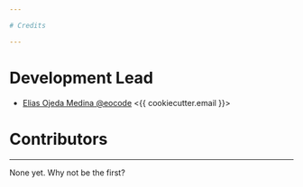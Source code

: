 ```yaml
---

# Credits

---
```


# Development Lead

* [Elias Ojeda Medina @eocode]() <{{ cookiecutter.email }}>

# Contributors

---

None yet. Why not be the first?